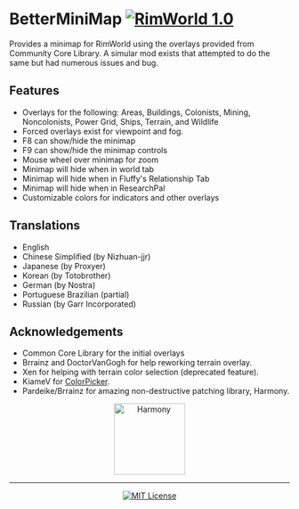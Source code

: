 # BetterMiniMap [![RimWorld 1.0](https://img.shields.io/badge/RimWorld-v1.0-green.svg?longCache=true&style=plastic)](http://rimworldgame.com/)

Provides a minimap for RimWorld using the overlays provided from Community Core Library. A simular mod exists that attempted to do the same but had numerous issues and bug.

## Features
- Overlays for the following: Areas, Buildings, Colonists, Mining, Noncolonists, Power Grid, Ships, Terrain, and Wildlife
- Forced overlays exist for viewpoint and fog.
- F8 can show/hide the minimap
- F9 can show/hide the minimap controls
- Mouse wheel over minimap for zoom
- Minimap will hide when in world tab
- Minimap will hide when in Fluffy's Relationship Tab
- Minimap will hide when in ResearchPal
- Customizable colors for indicators and other overlays

## Translations
- English
- Chinese Simplified (by Nizhuan-jjr)
- Japanese (by Proxyer)
- Korean (by Totobrother)
- German (by Nostra)
- Portuguese Brazilian (partial)
- Russian (by Garr Incorporated)

## Acknowledgements
- Common Core Library for the initial overlays
- Brrainz and DoctorVanGogh for help reworking terrain overlay.
- Xen for helping with terrain color selection (deprecated feature).
- KiameV for [ColorPicker](https://github.com/KiameV/rimworld-recolorzones).
- Pardeike/Brrainz for amazing non-destructive patching library, Harmony.

<p align="center">
  <a href="https://github.com/pardeike/Harmony">
    <img src="https://raw.githubusercontent.com/pardeike/Harmony/master/HarmonyLogo.png" alt="Harmony" width="128" />
  </a>
</p>

<hr>

<p align="center">
  <a href="./LICENSE">
    <img src="https://img.shields.io/badge/license-MIT-lightgray.svg?style=flat" alt="MIT License" />
  </a>
</p>
